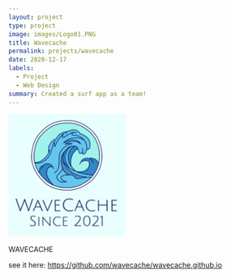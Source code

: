 ```yaml
---
layout: project
type: project
image: images/Logo01.PNG
title: Wavecache
permalink: projects/wavecache
date: 2020-12-17
labels:
  - Project
  - Web Design
summary: Created a surf app as a team!
---
```


<img class="ui medium right floated rounded image" src="/images/Logo01.PNG">

WAVECACHE



see it here: https://github.com/wavecache/wavecache.github.io
